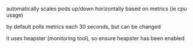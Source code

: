 automatically scales pods up/down horizontally based on metrics (ie cpu usage)

by default polls metrics each 30 seconds, but can be changed

it uses heapster (monitoring tool), so ensure heapster has been enabled
